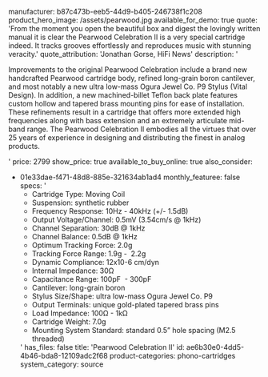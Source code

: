 manufacturer: b87c473b-eeb5-44d9-b405-246738f1c208
product_hero_image: /assets/pearwood.jpg
available_for_demo: true
quote: 'From the moment you open the beautiful box and digest the lovingly written manual it is clear the Pearwood Celebration II is a very special cartridge indeed. It tracks grooves effortlessly and reproduces music with stunning veracity.'
quote_attribution: 'Jonathan Gorse, HiFi News'
description: '<p>Improvements to the original Pearwood Celebration include a brand new handcrafted Pearwood cartridge body, refined long-grain boron cantilever, and most notably a new ultra low-mass Ogura Jewel Co. P9 Stylus (Vital Design). In addition, a new machined-billet Teflon back plate features custom hollow and tapered brass mounting pins for ease of installation. These refinements result in a cartridge that offers more extended high frequencies along with bass extension and an extremely articulate mid-band range. The Pearwood Celebration II embodies all the virtues that over 25 years of experience in designing and distributing the finest in analog products.</p>'
price: 2799
show_price: true
available_to_buy_online: true
also_consider:
  - 01e33dae-f471-48d8-885e-321634ab1ad4
monthly_featuree: false
specs: '<ul><li>Cartridge Type:&nbsp;Moving Coil</li></ul><ul><li>Suspension:&nbsp;synthetic rubber</li></ul><ul><li>Frequency Response:&nbsp;10Hz - 40kHz (+/- 1.5dB)</li></ul><ul><li>Output Voltage/Channel:&nbsp;0.5mV (3.54cm/s @ 1kHz)</li></ul><ul><li>Channel Separation:&nbsp;30dB @ 1kHz</li></ul><ul><li>Channel Balance:&nbsp;0.5dB @ 1kHz</li></ul><ul><li>Optimum Tracking Force:&nbsp;2.0g</li></ul><ul><li>Tracking Force Range:&nbsp;1.9g - ­ 2.2g</li></ul><ul><li>Dynamic Compliance:&nbsp;12x10-6 cm/dyn</li></ul><ul><li>Internal Impedance:&nbsp;30Ω</li></ul><ul><li>Capacitance Range:&nbsp;100pF ­ - 300pF</li></ul><ul><li>Cantilever:&nbsp;long-grain boron</li></ul><ul><li>Stylus Size/Shape:&nbsp;ultra low-mass Ogura Jewel Co. P9</li></ul><ul><li>Output Terminals:&nbsp;unique gold-plated tapered brass pins</li></ul><ul><li>Load Impedance:&nbsp;100Ω - 1kΩ</li></ul><ul><li>Cartridge Weight:&nbsp;7.0g</li></ul><ul><li>Mounting System Standard:&nbsp;standard 0.5” hole spacing (M2.5 threaded)<br></li></ul>'
has_files: false
title: 'Pearwood Celebration II'
id: ae6b30e0-4dd5-4b46-bda8-12109adc2f68
product-categories: phono-cartridges
system_category: source
